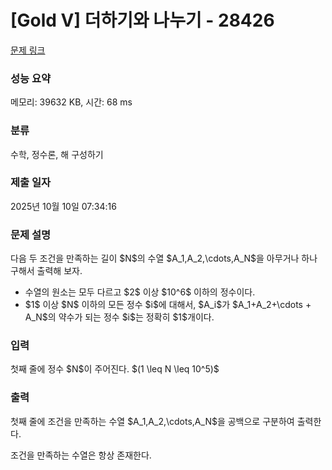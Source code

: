# [Gold V] 더하기와 나누기 - 28426 

[문제 링크](https://www.acmicpc.net/problem/28426) 

### 성능 요약

메모리: 39632 KB, 시간: 68 ms

### 분류

수학, 정수론, 해 구성하기

### 제출 일자

2025년 10월 10일 07:34:16

### 문제 설명

<p>다음 두 조건을 만족하는 길이 $N$의 수열 $A_1,A_2,\cdots,A_N$을 아무거나 하나 구해서 출력해 보자.</p>

<ul>
	<li>수열의 원소는 모두 다르고 $2$ 이상 $10^6$ 이하의 정수이다.</li>
	<li>$1$ 이상 $N$ 이하의 모든 정수 $i$에 대해서, $A_i$가 $A_1+A_2+\cdots + A_N$의 약수가 되는 정수 $i$는 정확히 $1$개이다.</li>
</ul>

### 입력 

 <p>첫째 줄에 정수 $N$이 주어진다. $(1 \leq N \leq 10^5)$</p>

### 출력 

 <p>첫째 줄에 조건을 만족하는 수열 $A_1,A_2,\cdots,A_N$을 공백으로 구분하여 출력한다. </p>

<p>조건을 만족하는 수열은 항상 존재한다.</p>

